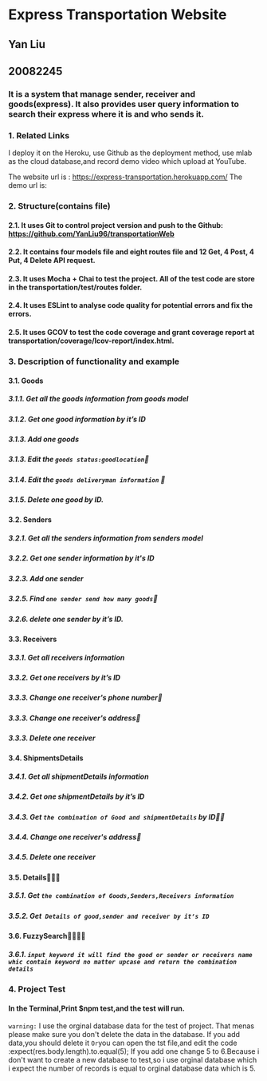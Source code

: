 # Express Transportation Website
## Yan Liu 
## 20082245
### It is a system that manage sender, receiver and goods(express). It also provides user query information to search their express where it is and who sends it. 
### 1. Related Links
I deploy it on the Heroku, use Github as the deployment method, use mlab as the cloud database,and record demo video which upload at YouTube.

The website url is : https://express-transportation.herokuapp.com/
The demo url is:

### 2.	Structure(contains file)
#### 2.1.	It uses Git to control project version and push to the Github: https://github.com/YanLiu96/transportationWeb
#### 2.2.	It contains four models file and eight routes file and 12 Get, 4 Post, 4 Put, 4 Delete API request.
#### 2.3.	It uses Mocha + Chai to test the project. All of the test code are store in the transportation/test/routes folder. 
#### 2.4.	It uses ESLint to analyse code quality for potential errors and fix the errors.
#### 2.5.	It uses GCOV to test the code coverage and grant coverage report at transportation/coverage/lcov-report/index.html.

### 3.	Description of functionality and example
#### 3.1.	Goods
##### 3.1.1.	Get all the goods information from goods model
##### 3.1.2.	Get one good information by it’s ID
##### 3.1.3.  Add one goods 
##### 3.1.3.	Edit the `goods status:goodlocation`🌟
##### 3.1.4.	Edit the `goods deliveryman information` 🌟
##### 3.1.5.	Delete one good by ID. 

#### 3.2.	Senders
##### 3.2.1.	Get all the senders information from senders model
##### 3.2.2.	Get one sender information by it's ID
##### 3.2.3.	Add one sender
##### 3.2.5.	Find `one sender send how many goods`🌟
##### 3.2.6.	delete one sender by it’s ID.

#### 3.3.	Receivers
##### 3.3.1.	Get all receivers information
##### 3.3.2.	Get one receivers by it’s ID
##### 3.3.3.	Change one receiver's phone number🌟
##### 3.3.3.	Change one receiver's address🌟
##### 3.3.3.	Delete one receiver

#### 3.4.	ShipmentsDetails
##### 3.4.1.	Get all shipmentDetails information
##### 3.4.2.	Get one shipmentDetails by it’s ID
##### 3.4.3.	Get `the combination of Good and shipmentDetails` by ID🌟🌟
##### 3.4.4.	Change one receiver's address🌟
##### 3.4.5.	Delete one receiver

#### 3.5.	Details🌟🌟🌟
##### 3.5.1.	Get `the combination of Goods,Senders,Receivers information`
##### 3.5.2.	Get` Details of good,sender and receiver by it’s ID`

#### 3.6.	FuzzySearch🌟🌟🌟🌟
##### 3.6.1.  `input keyword it will find the good or sender or receivers name whic contain keyword no matter upcase and return the combination details`	

### 4.	Project Test
#### In the Terminal,Print $npm test,and the test will run.
`warning:`
I use the orginal database data for the test of project. That menas please make sure you don't delete the data in the database. If you add data,you should delete it `Or`you can open the tst file,and edit the code :expect(res.body.length).to.equal(5); If you add one change 5 to 6.Because i don't want to create a new database to test,so i use orginal database which i expect the number of records is equal to orginal database data which is 5.

